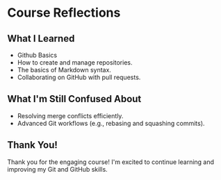 # Course Reflections

## What I Learned
- Github Basics
- How to create and manage repositories.
- The basics of Markdown syntax.
- Collaborating on GitHub with pull requests.

## What I'm Still Confused About
- Resolving merge conflicts efficiently.
- Advanced Git workflows (e.g., rebasing and squashing commits).

## Thank You!
Thank you for the engaging course! I'm excited to continue learning and improving my Git and GitHub skills.
